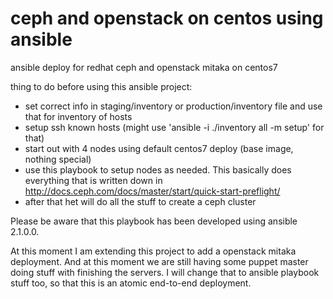 # ceph and openstack on centos using ansible
ansible deploy for redhat ceph and openstack mitaka on centos7

thing to do before using this ansible project:
- set correct info in staging/inventory or production/inventory file and use that for inventory of hosts
- setup ssh known hosts (might use 'ansible -i ./inventory all -m setup' for that)
- start out with 4 nodes using default centos7 deploy (base image, nothing special)
- use this playbook to setup nodes as needed. This basically does everything that is written down in 
  http://docs.ceph.com/docs/master/start/quick-start-preflight/
- after that het will do  all the stuff to create a ceph cluster

Please be aware that this playbook has been developed using ansible 2.1.0.0.

At this moment I am extending this project to add a openstack mitaka deployment.
And at this moment we are still having some puppet master doing stuff with finishing the servers.
I will change that to ansible playbook stuff too, so that this is an atomic end-to-end deployment.
